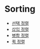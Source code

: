 # Sorting

- [선택 정렬](select_sort.py)
- [삽입 정렬](insert_sort.py)
- [병합 정렬](merge_sort.py)
- [퀵 정렬](quick_sort.py)